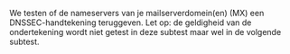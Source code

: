 We testen of de nameservers van je mailserverdomein(en) (MX) een DNSSEC-handtekening teruggeven. Let op: de geldigheid van de ondertekening wordt niet getest in deze subtest maar wel in de volgende subtest.
